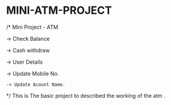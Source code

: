 # MINI-ATM-PROJECT
/* Mini Project - ATM

   -> Check Balance
   
   -> Cash withdraw
   
   -> User Details
   
   -> Update Mobile No.
   
    -> Update Acount Name.
*/
This is The basic project to described the working of the atm . 

